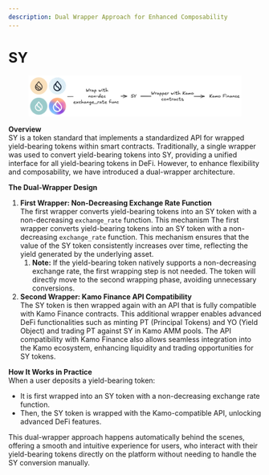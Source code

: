 ```yaml
---
description: Dual Wrapper Approach for Enhanced Composability
---
```


# SY

<figure><img src="../../.gitbook/assets/image.png" alt="" width="563"><figcaption></figcaption></figure>

**Overview**\
SY is a token standard that implements a standardized API for wrapped yield-bearing tokens within smart contracts. Traditionally, a single wrapper was used to convert yield-bearing tokens into SY, providing a unified interface for all yield-bearing tokens in DeFi. However, to enhance flexibility and composability, we have introduced a dual-wrapper architecture.

**The Dual-Wrapper Design**

1. **First Wrapper: Non-Decreasing Exchange Rate Function**\
   The first wrapper converts yield-bearing tokens into an SY token with a non-decreasing `exchange_rate` function. This mechanism The first wrapper converts yield-bearing tokens into an SY token with a non-decreasing `exchange_rate` function. This mechanism ensures that the value of the SY token consistently increases over time, reflecting the yield generated by the underlying asset.
   1. **Note:** If the yield-bearing token natively supports a non-decreasing exchange rate, the first wrapping step is not needed. The token will directly move to the second wrapping phase, avoiding unnecessary conversions.
2. **Second Wrapper: Kamo Finance API Compatibility**\
   The SY token is then wrapped again with an API that is fully compatible with Kamo Finance contracts. This additional wrapper enables advanced DeFi functionalities such as minting PT (Principal Tokens) and YO (Yield Object) and trading PT against SY in Kamo AMM pools. The API compatibility with Kamo Finance also allows seamless integration into the Kamo ecosystem, enhancing liquidity and trading opportunities for SY tokens.

**How It Works in Practice**\
When a user deposits a yield-bearing token:

* It is first wrapped into an SY token with a non-decreasing exchange rate function.
* Then, the SY token is wrapped with the Kamo-compatible API, unlocking advanced DeFi features.

This dual-wrapper approach happens automatically behind the scenes, offering a smooth and intuitive experience for users, who interact with their yield-bearing tokens directly on the platform without needing to handle the SY conversion manually.

